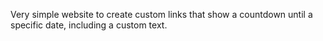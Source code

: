 Very simple website to create custom links that show a countdown until a specific date, including a custom text.
